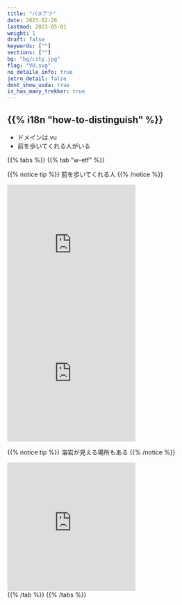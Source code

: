 ```yaml
---
title: "バヌアツ"
date: 2023-02-26
lastmod: 2023-05-01
weight: 1
draft: false
keywords: [""]
sections: [""]
bg: "bg/city.jpg"
flag: "VU.svg"
no_detaile_info: true
jetro_detail: false
dont_show_usda: true
is_has_many_trekker: true
---
```


<div class="main-desciption country-description">
    <h2 class="section-title">{{% i18n "how-to-distinguish" %}}</h2>
    <ul class="rule-list">
        <li>ドメインは.vu</li>
        <li>前を歩いてくれる人がいる</li>
    </ul>
</div>

{{% tabs  %}}
{{% tab "w-etf" %}}


{{% notice tip %}}
前を歩いてくれる人
{{% /notice %}}
<div class="googlemap-if">
<iframe src="https://www.google.com/maps/embed?pb=!4v1685047835470!6m8!1m7!1sCF3_VNzlSKEYZUF37FzpLw!2m2!1d-16.26153953219388!2d168.1865441090426!3f9.824664345565452!4f-16.996343372250365!5f0.7237900267763412" width="295" height="295" style="border:0;" allowfullscreen="" loading="lazy" referrerpolicy="no-referrer-when-downgrade"></iframe>
<iframe src="https://www.google.com/maps/embed?pb=!4v1685047885476!6m8!1m7!1s_B5L1fP-zRlHL62OM1jNMA!2m2!1d-16.25896235374018!2d168.2545363115354!3f112.1140436902644!4f-4.6456743893584616!5f1.6647983662564774" width="295" height="295" style="border:0;" allowfullscreen="" loading="lazy" referrerpolicy="no-referrer-when-downgrade"></iframe>
</div>

{{% notice tip %}}
溶岩が見える場所もある
{{% /notice %}}
<div class="googlemap-if">
<iframe src="https://www.google.com/maps/embed?pb=!4v1685047592676!6m8!1m7!1sI7dkBzQBmoQKp16LZc39LA!2m2!1d-16.2495099359778!2d168.1369455049903!3f161.01541138181707!4f-4.887378712484974!5f0.4000000000000002" width="295" height="295" style="border:0;" allowfullscreen="" loading="lazy" referrerpolicy="no-referrer-when-downgrade"></iframe>
</div>
{{% /tab %}}
{{% /tabs  %}}